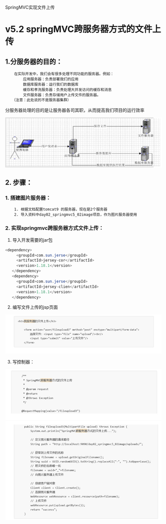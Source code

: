 SpringMVC实现文件上传

# v5.2 springMVC跨服务器方式的文件上传


##  1.分服务器的目的：

```java
    在实际开发中，我们会有很多处理不同功能的服务器。例如：
        应用服务器：负责部署我们的应用
        数据库服务器：运行我们的数据库
        缓存和孝洗服务器：负责处理大并发访问的缓存和消息
        文件服务器：负责存储用户上传文件的服务器。
   （注意：此处说的不是服务器集群）
```


分服务器处理的目的是让服务器各司其职，从而提高我们项目的运行效率

![](img/9.jpg)


## 2. 步骤：


### 1. 搭建图片服务器：
        
        1. 根据文档配置tomcat9 的服务器，现在是2个服务器
        2. 导入资料中day02_springmvc5_02image项目，作为图片服务器使用
        
        
### 2. 实现springmvc跨服务器方式文件上传：


1. 导入开发需要的jar包
    
    
 ```java
 <dependency>
      <groupId>com.sun.jerse</groupId>
      <artifactId>jersey-cor</artifactId>
      <version>1.18.1</version>
    </dependency>
    <dependency>
      <groupId>com.sun.jerse</groupId>
      <artifactId>jersey-clien</artifactId>
      <version>1.18.1</version>
    </dependency>
```



2. 编写文件上传的jsp页面
    
![](img/10.jpg)


3. 写控制器：

![](img/11.jpg)
![](img/12.jpg)
